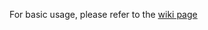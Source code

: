 For basic usage, please refer to the [wiki page](https://github.com/dinhhuy2109/python-cope/wiki)

<!---
# Basic usage
## On the covariance of X in the AX=XB
The classical hand-eye calibration problem consists in identifying the rigidbody
transformation eTc between a camera mounted on the end-effector of
a robot and the end-effector itself (see the below figure). The problem is usually framed as the AX=XB problem. In this functionality, we provide a solution not only solving for X but also predicting the covariance of X from those of A and B, where A and B are now randomly perturbed transformation matrices. 

For more details, please refer to the accompanying paper [On the covariance of X in the AX=XB](https://arxiv.org/pdf/1706.03498.pdf).

<p align="center">
  <img src="medias/hand-eye.png" width="200"/>
</p>

The following code snippets shows basic usage of `cope` in finding the covariance of X:

First, import necessary functions
```python
import cope.SE3lib as SE3
import cope.axxbcovariance as axxb
import numpy as np
import pickle
import matplotlib.pyplot as plt
```

Then, input As, Bs and their covariance matrices.
```python
# Read data files
filename = "data/pattern_tfs"
pattern_tfs =  pickle.load(open( filename, "rb" ) )
filename = "data/robot_tfs"
robot_tfs =  pickle.load(open( filename, "rb" ) )
ksamples = 30
# Randomly generate 30 pairs of A and B
datasize = len(pattern_tfs)
alpha = []
beta = []
ta = []
tb = []
for i in range(ksamples):
  # note this
  rand_number_1 = int(np.random.uniform(0,datasize))
  rand_number_2 = int(np.random.uniform(0,datasize))
  while rand_number_1==rand_number_2:
    rand_number_2 = int(np.random.uniform(0,datasize))
  A = np.dot(robot_tfs[rand_number_1],np.linalg.inv(robot_tfs[rand_number_2]))
  B = np.dot(pattern_tfs[rand_number_1],np.linalg.inv(pattern_tfs[rand_number_2]))
  alpha.append(SE3.RotToVec(A[:3,:3]))
  beta.append(SE3.RotToVec(B[:3,:3]))
  ta.append(A[:3,3])
  tb.append(B[:3,3])

# Covariances
sigmaA = 1e-10*np.diag((1, 1, 1, 1, 1, 1))
sigmaRa = sigmaA[3:,3:]
sigmata = sigmaA[:3,:3]
sigmaRb = np.array([[  4.15625435e-05,  -2.88693145e-05,  -6.06526440e-06],
                    [ -2.88693145e-05,   3.20952008e-04,  -1.44817304e-06],
                    [ -6.06526440e-06,  -1.44817304e-06,   1.43937081e-05]])
sigmatb = np.array([[  1.95293655e-04,   2.12627214e-05,  -1.06674886e-05],
                    [  2.12627214e-05,   4.44314426e-05,   3.86787591e-06],
                    [ -1.06674886e-05,   3.86787591e-06,   2.13069579e-05]])
```

Finally, solve with `cope` 
```python
Rxinit,txinit = axxb.FCParkSolution(alpha,beta,ta,tb) # Initial guess
Rxhat, sigmaRx, rot_converged = axxb.IterativeSolutionRot(beta,alpha,sigmaRa,sigmaRb,Rxinit)
txhat, sigmatx, trans_converged = axxb.IterativeSolutionTrans(beta, alpha, ta, tb, Rxhat, sigmaRa, sigmaRb, sigmata, sigmatb, sigmaRx, txinit.reshape((3,1)), 10)
# Visualization
axxb.VisualizeCovariances(sigmaRx,sigmatx,-0.01*0.75,0.01*0.75,-0.01*0.75,0.01*0.75)
plt.show(True)
```
This figure should appear!It shows the projections of the one-standard-deviation covariance ellipsoids.

<p align="center">
  <img src="medias/axxb.png" width="400"/>
</p>

For more examples, please see the /examples folder
-->
